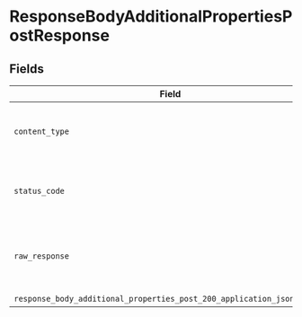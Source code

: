 # ResponseBodyAdditionalPropertiesPostResponse


## Fields

| Field                                                                                                                                                              | Type                                                                                                                                                               | Required                                                                                                                                                           | Description                                                                                                                                                        |
| ------------------------------------------------------------------------------------------------------------------------------------------------------------------ | ------------------------------------------------------------------------------------------------------------------------------------------------------------------ | ------------------------------------------------------------------------------------------------------------------------------------------------------------------ | ------------------------------------------------------------------------------------------------------------------------------------------------------------------ |
| `content_type`                                                                                                                                                     | *String*                                                                                                                                                           | :heavy_check_mark:                                                                                                                                                 | HTTP response content type for this operation                                                                                                                      |
| `status_code`                                                                                                                                                      | *Integer*                                                                                                                                                          | :heavy_check_mark:                                                                                                                                                 | HTTP response status code for this operation                                                                                                                       |
| `raw_response`                                                                                                                                                     | [Faraday::Response](https://www.rubydoc.info/gems/faraday/Faraday/Response)                                                                                        | :heavy_minus_sign:                                                                                                                                                 | Raw HTTP response; suitable for custom response parsing                                                                                                            |
| `response_body_additional_properties_post_200_application_json_object`                                                                                             | [T.nilable(Operations::ResponseBodyAdditionalPropertiesPost200ApplicationJSON)](../../models/operations/responsebodyadditionalpropertiespost200applicationjson.md) | :heavy_minus_sign:                                                                                                                                                 | OK                                                                                                                                                                 |